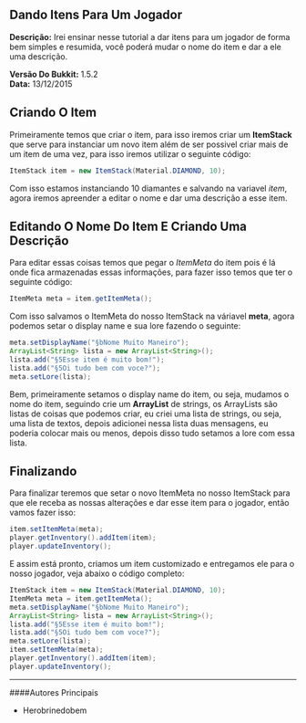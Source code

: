 ## Dando Itens Para Um Jogador
**Descrição:** Irei ensinar nesse tutorial a dar itens para um jogador de forma bem simples e resumida, você poderá mudar o nome do item e dar
a ele uma descrição.

**Versão Do Bukkit:** 1.5.2  
**Data:** 13/12/2015

## Criando O Item
Primeiramente temos que criar o item, para isso iremos criar um **ItemStack** que serve para instanciar um novo item além de ser possivel criar mais de um item de uma vez, para isso iremos utilizar o seguinte código:

```Java
ItemStack item = new ItemStack(Material.DIAMOND, 10);
```

Com isso estamos instanciando 10 diamantes e salvando na variavel *item*, agora iremos apreender a editar o nome e dar uma descrição a esse item.

## Editando O Nome Do Item E Criando Uma Descrição
Para editar essas coisas temos que pegar o *ItemMeta* do item pois é lá onde fica armazenadas essas informações, para fazer isso temos que ter o
seguinte código:

```Java
ItemMeta meta = item.getItemMeta();
```

Com isso salvamos o ItemMeta do nosso ItemStack na váriavel **meta**, agora podemos setar o display name e sua lore fazendo o seguinte:

```Java
meta.setDisplayName("§bNome Muito Maneiro");  
ArrayList<String> lista = new ArrayList<String>();  
lista.add("§5Esse item é muito bom!");  
lista.add("§5Oi tudo bem com voce?");  
meta.setLore(lista);  
```

Bem, primeiramente setamos o display name do item, ou seja, mudamos o nome do item, seguindo crie um **ArrayList** de strings, os ArrayLists são listas
de coisas que podemos criar, eu criei uma lista de strings, ou seja, uma lista de textos, depois adicionei nessa lista duas mensagens, eu poderia colocar mais
ou menos, depois disso tudo setamos a lore com essa lista.

## Finalizando
Para finalizar teremos que setar o novo ItemMeta no nosso ItemStack para que ele receba as nossas alterações e dar esse item para o jogador, então vamos fazer isso:

```Java
item.setItemMeta(meta);  
player.getInventory().addItem(item);  
player.updateInventory();  
```

E assim está pronto, criamos um item customizado e entregamos ele para o nosso jogador, veja abaixo o código completo:

```Java
ItemStack item = new ItemStack(Material.DIAMOND, 10);   
ItemMeta meta = item.getItemMeta();  
meta.setDisplayName("§bNome Muito Maneiro");  
ArrayList<String> lista = new ArrayList<String>();  
lista.add("§5Esse item é muito bom!");  
lista.add("§5Oi tudo bem com voce?");  
meta.setLore(lista);  
item.setItemMeta(meta);  
player.getInventory().addItem(item);  
player.updateInventory();  
```

----------------------------------------------------------
####Autores Principais
* Herobrinedobem
